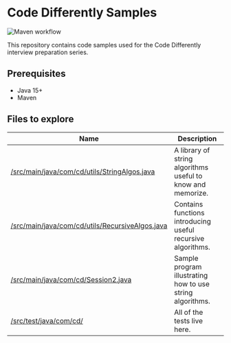 # Code Differently Samples

![Maven workflow](https://github.com/anthonydmays/code-differently-samples/actions/workflows/maven.yml/badge.svg)

This repository contains code samples used for the Code Differently interview preparation series.

## Prerequisites

- Java 15+
- Maven

## Files to explore

| Name                                                                                               | Description                                                 |
| -------------------------------------------------------------------------------------------------- | ----------------------------------------------------------- |
| [/src/main/java/com/cd/utils/StringAlgos.java](/src/main/java/com/cd/utils/StringAlgos.java)       | A library of string algorithms useful to know and memorize. |
| [/src/main/java/com/cd/utils/RecursiveAlgos.java](/src/main/java/com/cd/utils/RecursiveAlgos.java) | Contains functions introducing useful recursive algorithms. |
| [/src/main/java/com/cd/Session2.java](/src/main/java/com/cd/Session2.java)                         | Sample program illustrating how to use string algorithms.   |
| [/src/test/java/com/cd/](/src/test/java/com/cd/)                                                   | All of the tests live here.                                 |
